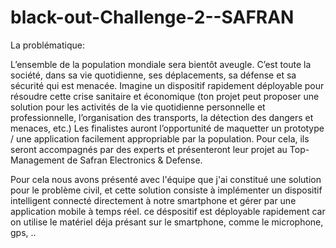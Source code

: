 # black-out-Challenge-2--SAFRAN
La problématique: 

L’ensemble de la population mondiale sera bientôt aveugle. 
C’est toute la société, dans sa vie quotidienne, ses déplacements, sa défense et sa sécurité qui est menacée.
Imagine un dispositif rapidement déployable pour résoudre cette crise sanitaire et économique (ton projet peut 
proposer une solution pour les activités de la vie quotidienne personnelle et professionnelle, l’organisation des transports,
la détection des dangers et menaces, etc.)  Les finalistes auront l’opportunité de maquetter 
un prototype / une application facilement appropriable par la population. Pour cela, ils seront accompagnés par des experts et
présenteront leur projet au Top-Management de Safran Electronics &amp; Defense.

Pour cela nous avons présenté avec l'équipe que j'ai constitué une solution pour le problème civil, et cette solution consiste à
implémenter un dispositif intelligent connecté directement à notre smartphone et gérer par une application mobile à temps réel.
ce déspositif est déployable rapidement car on utilise le matériel déja présant sur le smartphone, comme le microphone, gps, ..

